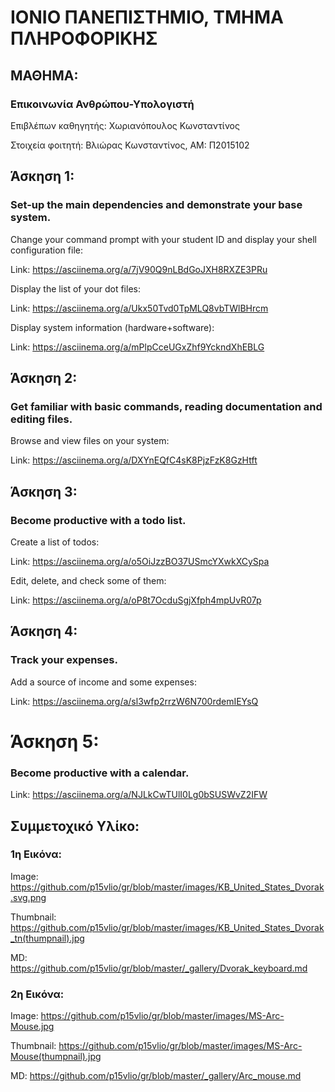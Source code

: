 # ΙΟΝΙΟ ΠΑΝΕΠΙΣΤΗΜΙΟ, ΤΜΗΜΑ ΠΛΗΡΟΦΟΡΙΚΗΣ 
## ΜΑΘΗΜΑ:
### Επικοινωνία Ανθρώπου-Υπολογιστή 

Επιβλέπων καθηγητής: Χωριανόπουλος Κωνσταντίνος 

Στοιχεία φοιτητή:
Βλιώρας Κωνσταντίνος, ΑΜ: Π2015102

## Άσκηση 1:

### Set-up the main dependencies and demonstrate your base system.
 
 Change your command prompt with your student ID and display your shell configuration file:
 
 Link: https://asciinema.org/a/7jV90Q9nLBdGoJXH8RXZE3PRu 
 
 Display the list of your dot files:

 Link: https://asciinema.org/a/Ukx50Tvd0TpMLQ8vbTWlBHrcm
 
 
 Display system information (hardware+software):
 
 Link: https://asciinema.org/a/mPlpCceUGxZhf9YckndXhEBLG
 
 ## Άσκηση 2:
 
 ### Get familiar with basic commands, reading documentation and editing files.
 
 Browse and view files on your system:
 
 Link: https://asciinema.org/a/DXYnEQfC4sK8PjzFzK8GzHtft
 
 ## Άσκηση 3:
 
 ### Become productive with a todo list.
  
 Create a list of todos:
 
 Link: https://asciinema.org/a/o5OiJzzBO37USmcYXwkXCySpa
 
 Edit, delete, and check some of them:
 
 Link: https://asciinema.org/a/oP8t7OcduSgjXfph4mpUvR07p
 
 ## Άσκηση 4:
 
 ### Track your expenses.
 
 Add a source of income and some expenses:
 
 Link: https://asciinema.org/a/sl3wfp2rrzW6N700rdemIEYsQ
 
 # Άσκηση 5: 
 
 ### Become productive with a calendar.
 
 Link: https://asciinema.org/a/NJLkCwTUlI0Lg0bSUSWvZ2IFW
 
 ## Συμμετοχικό Υλίκο:
 
 ### 1η Εικόνα:
 
 Image: https://github.com/p15vlio/gr/blob/master/images/KB_United_States_Dvorak.svg.png
 
 Thumbnail: https://github.com/p15vlio/gr/blob/master/images/KB_United_States_Dvorak_tn(thumpnail).jpg
 
 MD: https://github.com/p15vlio/gr/blob/master/_gallery/Dvorak_keyboard.md
 
 ### 2η Εικόνα:
 
 Image: https://github.com/p15vlio/gr/blob/master/images/MS-Arc-Mouse.jpg
 
 Thumbnail: https://github.com/p15vlio/gr/blob/master/images/MS-Arc-Mouse(thumpnail).jpg
 
 MD: https://github.com/p15vlio/gr/blob/master/_gallery/Arc_mouse.md
 
 
 
